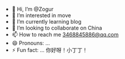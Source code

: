 - 👋 Hi, I’m @Zogur
- 👀 I’m interested in move
- 🌱 I’m currently learning blog
- 💞️ I’m looking to collaborate on China
- 📫 How to reach me 3468845886@qq.com
- 😄 Pronouns: ...
- ⚡ Fun fact: ...
你好呀！小丁丁！
<!---
Zogur/Zogur is a ✨ special ✨ repository because its `README.md` (this file) appears on your GitHub profile.
You can click the Preview link to take a look at your changes.
--->
